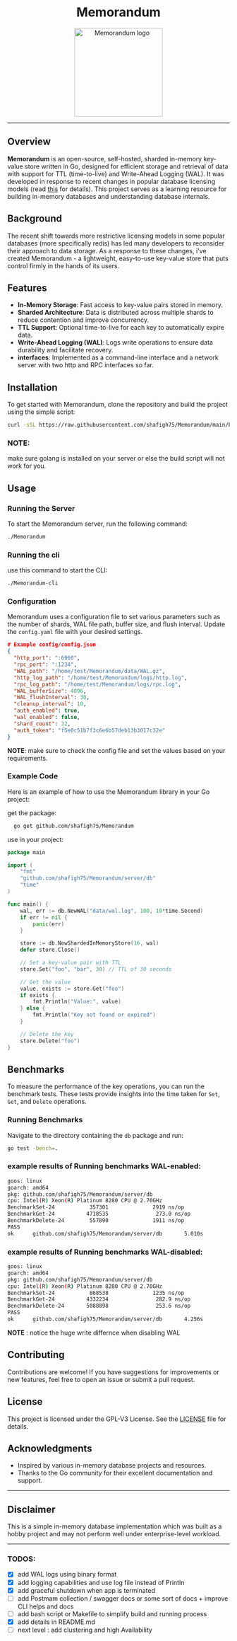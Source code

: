 <p align="center">
  <h1 align="center">Memorandum</h1>
</p>
<p align="center">
  <img src="original.png" alt="Memorandum logo" width="200"/>
</p>
<hr>

## Overview
**Memorandum** is an open-source, self-hosted, sharded in-memory key-value store written in Go, designed for efficient storage and retrieval of data with support for TTL (time-to-live) and Write-Ahead Logging (WAL). It was developed in response to recent changes in popular database licensing models (read [this](https://www.theregister.com/2024/03/22/redis_changes_license/) for details). This project serves as a learning resource for building in-memory databases and understanding database internals.

## Background

The recent shift towards more restrictive licensing models in some popular databases (more specifically redis) has led many developers to reconsider their approach to data storage. As a response to these changes, i've created Memorandum - a lightweight, easy-to-use key-value store that puts control firmly in the hands of its users. 

## Features
- **In-Memory Storage**: Fast access to key-value pairs stored in memory.
- **Sharded Architecture**: Data is distributed across multiple shards to reduce contention and improve concurrency.
- **TTL Support**: Optional time-to-live for each key to automatically expire data.
- **Write-Ahead Logging (WAL)**: Logs write operations to ensure data durability and facilitate recovery.
- **interfaces**: Implemented as a command-line interface and a network server with two http and RPC interfaces so far.

## Installation
To get started with Memorandum, clone the repository and build the project using the simple script:

```sh
curl -sSL https://raw.githubusercontent.com/shafigh75/Memorandum/main/build.sh | bash
```
### NOTE:
make sure golang is installed on your server or else the build script will not work for you.

## Usage
### Running the Server
To start the Memorandum server, run the following command:

```sh
./Memorandum
```

### Running the cli
use this command to start the CLI:
```sh
./Memorandum-cli
```

### Configuration
Memorandum uses a configuration file to set various parameters such as the number of shards, WAL file path, buffer size, and flush interval. Update the `config.yaml` file with your desired settings.

```json
# Example config/config.json
{
  "http_port": ":6060",
  "rpc_port": ":1234",
  "WAL_path": "/home/test/Memorandum/data/WAL.gz",
  "http_log_path": "/home/test/Memorandum/logs/http.log",
  "rpc_log_path": "/home/test/Memorandum/logs/rpc.log",
  "WAL_bufferSize": 4096,
  "WAL_flushInterval": 30,
  "cleanup_interval": 10,
  "auth_enabled": true,
  "wal_enabled": false,
  "shard_count": 32,
  "auth_token": "f5e0c51b7f3c6e6b57deb13b3017c32e"
}
```
**NOTE**: make sure to check the config file and set the values based on your requirements. 

### Example Code
Here is an example of how to use the Memorandum library in your Go project:

get the package:
```sh
  go get github.com/shafigh75/Memorandum
```

use in your project:
```go
package main

import (
    "fmt"
    "github.com/shafigh75/Memorandum/server/db"
    "time"
)

func main() {
    wal, err := db.NewWAL("data/wal.log", 100, 10*time.Second)
    if err != nil {
        panic(err)
    }

    store := db.NewShardedInMemoryStore(16, wal)
    defer store.Close()

    // Set a key-value pair with TTL
    store.Set("foo", "bar", 30) // TTL of 30 seconds

    // Get the value
    value, exists := store.Get("foo")
    if exists {
        fmt.Println("Value:", value)
    } else {
        fmt.Println("Key not found or expired")
    }

    // Delete the key
    store.Delete("foo")
}
```

## Benchmarks

To measure the performance of the key operations, you can run the benchmark tests. These tests provide insights into the time taken for `Set`, `Get`, and `Delete` operations. 

### Running Benchmarks 
Navigate to the directory containing the `db` package and run: 

```sh
go test -bench=.
```

### example results of Running benchmarks WAL-enabled:
```sh
goos: linux
goarch: amd64
pkg: github.com/shafigh75/Memorandum/server/db
cpu: Intel(R) Xeon(R) Platinum 8280 CPU @ 2.70GHz
BenchmarkSet-24           357301              2919 ns/op
BenchmarkGet-24          4718535               273.0 ns/op
BenchmarkDelete-24        557890              1911 ns/op
PASS
ok      github.com/shafigh75/Memorandum/server/db       5.010s

```

### example results of Running benchmarks WAL-disabled:
```sh
goos: linux
goarch: amd64
pkg: github.com/shafigh75/Memorandum/server/db
cpu: Intel(R) Xeon(R) Platinum 8280 CPU @ 2.70GHz
BenchmarkSet-24           868538              1235 ns/op
BenchmarkGet-24          4332234               282.9 ns/op
BenchmarkDelete-24       5088898               253.6 ns/op
PASS
ok      github.com/shafigh75/Memorandum/server/db       4.256s

```
**NOTE** : notice the huge write differnce when disabling WAL


## Contributing
Contributions are welcome! If you have suggestions for improvements or new features, feel free to open an issue or submit a pull request.

## License
This project is licensed under the GPL-V3 License. See the [LICENSE](LICENSE) file for details.

## Acknowledgments
- Inspired by various in-memory database projects and resources.
- Thanks to the Go community for their excellent documentation and support.

---


## Disclaimer
This is a simple in-memory database implementation which was built as a hobby project and may not perform well under enterprise-level workload.


<hr>

### TODOS:
- [x] add WAL logs using binary format
- [x] add logging capabilities and use log file instead of Println
- [x] add graceful shutdown when app is terminated
- [ ] add Postmam collection / swagger docs or some sort of docs + improve CLI helps and docs
- [ ] add bash script or Makefile to simplify build and running process
- [x] add details in README.md
- [ ] next level : add clustering and high Availability
